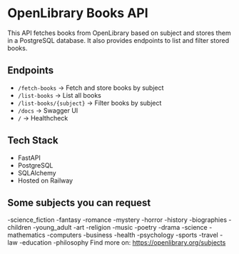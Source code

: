 # OpenLibrary Books API

This API fetches books from OpenLibrary based on subject and stores them in a PostgreSQL database. It also provides endpoints to list and filter stored books.

## Endpoints
- `/fetch-books` → Fetch and store books by subject
- `/list-books` → List all books
- `/list-books/{subject}` → Filter books by subject
- `/docs` → Swagger UI
- `/` → Healthcheck

## Tech Stack
- FastAPI
- PostgreSQL
- SQLAlchemy
- Hosted on Railway

## Some subjects you can request
-science_fiction
-fantasy
-romance
-mystery
-horror
-history
-biographies
-children
-young_adult
-art
-religion
-music
-poetry
-drama
-science
-mathematics
-computers
-business
-health
-psychology
-sports
-travel
-law
-education
-philosophy
Find more on: https://openlibrary.org/subjects